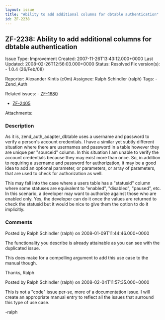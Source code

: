 ```yaml
---
layout: issue
title: "Ability to add additional columns for dbtable authentication"
id: ZF-2238
---
```


ZF-2238: Ability to add additional columns for dbtable authentication
---------------------------------------------------------------------

 Issue Type: Improvement Created: 2007-11-26T13:43:12.000+0000 Last Updated: 2008-02-26T12:56:03.000+0000 Status: Resolved Fix version(s): - 1.0.4 (26/Feb/08)
 
 Reporter:  Alexander Kintis (c0m)  Assignee:  Ralph Schindler (ralph)  Tags: - Zend\_Auth
 
 Related issues: - [ZF-1680](/issues/browse/ZF-1680)
- [ZF-2405](/issues/browse/ZF-2405)
 
 Attachments: 
### Description

As it is, zend\_auth\_adapter\_dbtable uses a username and password to verify a person's account credentials. I have a similar yet subtly different situation where there are usernames and password in a table however they are unique per "sourceid" column. In this situation I am unable to verify the account credentials because they may exist more than once. So, in addition to requiring a username and password for authorization, it may be a good idea to add an optional parameter, or parameters, or array of parameters, that are used to check for authorization as well.

This may fall into the case where a users table has a "statusid" column where some statuses are equivalent to "enabled", "disabled", "paused", etc. In this scenario, a developer may want to authorize against those who are enabled only. Yes, the developer can do it once the values are returned to check the statusid but it would be nice to give them the option to do it implicitly.

 

 

### Comments

Posted by Ralph Schindler (ralph) on 2008-01-09T11:44:46.000+0000

The functionality you describe is already attainable as you can see with the duplicated issue.

This does make for a compelling argument to add this use case to the manual though.

Thanks, Ralph

 

 

Posted by Ralph Schindler (ralph) on 2008-02-04T11:57:35.000+0000

This is not a "code" issue per-se, more of a documentation issue. I will create an appropriate manual entry to reflect all the issues that surround this type of use case.

-ralph

 

 